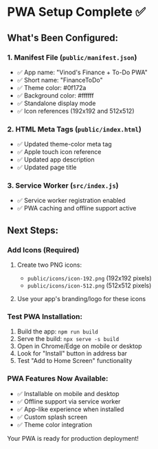 # PWA Setup Complete ✅

## What's Been Configured:

### 1. Manifest File (`public/manifest.json`)
- ✅ App name: "Vinod's Finance + To-Do PWA"
- ✅ Short name: "FinanceToDo"
- ✅ Theme color: #0f172a
- ✅ Background color: #ffffff
- ✅ Standalone display mode
- ✅ Icon references (192x192 and 512x512)

### 2. HTML Meta Tags (`public/index.html`)
- ✅ Updated theme-color meta tag
- ✅ Apple touch icon reference
- ✅ Updated app description
- ✅ Updated page title

### 3. Service Worker (`src/index.js`)
- ✅ Service worker registration enabled
- ✅ PWA caching and offline support active

## Next Steps:

### Add Icons (Required)
1. Create two PNG icons:
   - `public/icons/icon-192.png` (192x192 pixels)
   - `public/icons/icon-512.png` (512x512 pixels)

2. Use your app's branding/logo for these icons

### Test PWA Installation:
1. Build the app: `npm run build`
2. Serve the build: `npx serve -s build`
3. Open in Chrome/Edge on mobile or desktop
4. Look for "Install" button in address bar
5. Test "Add to Home Screen" functionality

### PWA Features Now Available:
- ✅ Installable on mobile and desktop
- ✅ Offline support via service worker
- ✅ App-like experience when installed
- ✅ Custom splash screen
- ✅ Theme color integration

Your PWA is ready for production deployment!